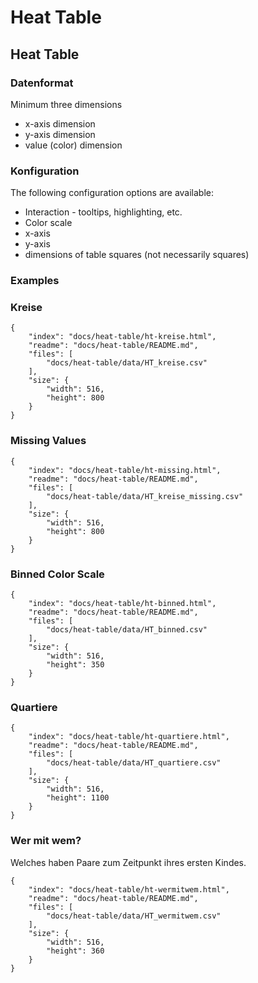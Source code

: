 # Heat Table

## Heat Table

### Datenformat

Minimum three dimensions
* x-axis dimension
* y-axis dimension
* value (color) dimension

### Konfiguration

The following configuration options are available:
* Interaction - tooltips, highlighting, etc.
* Color scale
* x-axis
* y-axis
* dimensions of table squares (not necessarily squares)

### Examples

### Kreise

```project
{
    "index": "docs/heat-table/ht-kreise.html",
    "readme": "docs/heat-table/README.md",
    "files": [
        "docs/heat-table/data/HT_kreise.csv"
    ],
    "size": {
        "width": 516,
        "height": 800
    }
}
```

### Missing Values

```project
{
    "index": "docs/heat-table/ht-missing.html",
    "readme": "docs/heat-table/README.md",
    "files": [
        "docs/heat-table/data/HT_kreise_missing.csv"
    ],
    "size": {
        "width": 516,
        "height": 800
    }
}
```

### Binned Color Scale

```project
{
    "index": "docs/heat-table/ht-binned.html",
    "readme": "docs/heat-table/README.md",
    "files": [
        "docs/heat-table/data/HT_binned.csv"
    ],
    "size": {
        "width": 516,
        "height": 350
    }
}
```

### Quartiere

```project
{
    "index": "docs/heat-table/ht-quartiere.html",
    "readme": "docs/heat-table/README.md",
    "files": [
        "docs/heat-table/data/HT_quartiere.csv"
    ],
    "size": {
        "width": 516,
        "height": 1100
    }
}
```

### Wer mit wem?

Welches haben Paare zum Zeitpunkt ihres ersten Kindes.

```project
{
    "index": "docs/heat-table/ht-wermitwem.html",
    "readme": "docs/heat-table/README.md",
    "files": [
        "docs/heat-table/data/HT_wermitwem.csv"
    ],
    "size": {
        "width": 516,
        "height": 360
    }
}
```
